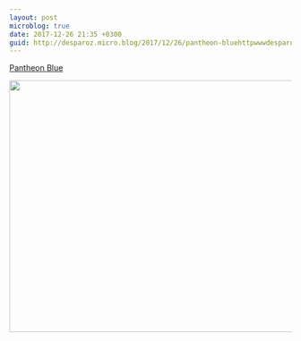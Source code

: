 ```yaml
---
layout: post
microblog: true
date: 2017-12-26 21:35 +0300
guid: http://desparoz.micro.blog/2017/12/26/pantheon-bluehttpwwwdesparozcompantheonblue.html
---
```

[Pantheon Blue](http://www.desparoz.com/2017/12/27/pantheon-blue/)

<img src="http://desparoz.me/uploads/2017/1ca51347b2.jpg" width="600" height="450" />
